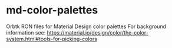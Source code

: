 # md-color-palettes
Orbtk RON files for Material Design color palettes
For background information see:
https://material.io/design/color/the-color-system.html#tools-for-picking-colors
